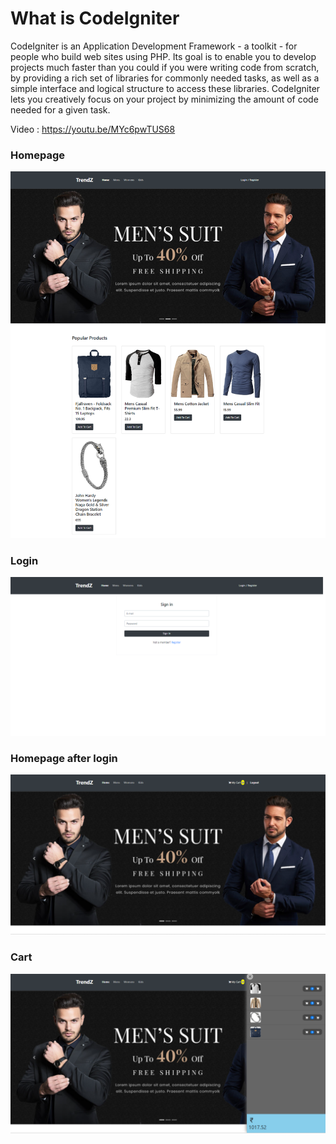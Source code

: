 # What is CodeIgniter

CodeIgniter is an Application Development Framework - a toolkit - for people
who build web sites using PHP. Its goal is to enable you to develop projects
much faster than you could if you were writing code from scratch, by providing
a rich set of libraries for commonly needed tasks, as well as a simple
interface and logical structure to access these libraries. CodeIgniter lets
you creatively focus on your project by minimizing the amount of code needed
for a given task.

Video : https://youtu.be/MYc6pwTUS68

### Homepage
<img src = "screenshots/screencapture-1.png" />

### Login
<img src = "screenshots/screencapture-2.png" />

### Homepage after login
<img src = "screenshots/screencapture-3.png" />

### Cart
<img src = "screenshots/screencapture-4.png" />

